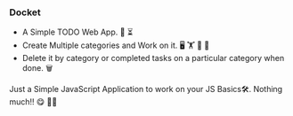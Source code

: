 ### Docket

- A Simple TODO Web App. 🔖 ⏳
- Create Multiple categories and Work on it. 🖥   🏋️   🎨   🛒 
- Delete it by category or completed tasks on a particular category when done. 🗑 

Just a Simple JavaScript Application to work on your JS Basics🛠. Nothing much!! 😋 🤟🏻
